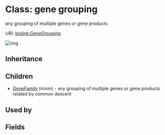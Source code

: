 # Class: gene grouping


any grouping of multiple genes or gene products

URI: [biolink:GeneGrouping](https://w3id.org/biolink/vocab/GeneGrouping)

![img](http://yuml.me/diagram/nofunky;dir:TB/class/\[GeneFamily]uses%20-.->\[GeneGrouping])
## Inheritance

## Children

 * [GeneFamily](GeneFamily.md) (mixin)  - any grouping of multiple genes or gene products related by common descent
## Used by

## Fields

